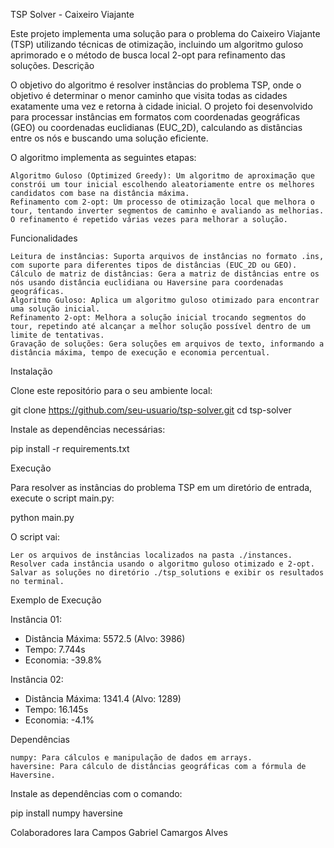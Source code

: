 TSP Solver - Caixeiro Viajante

Este projeto implementa uma solução para o problema do Caixeiro Viajante (TSP) utilizando técnicas de otimização, incluindo um algoritmo guloso aprimorado e o método de busca local 2-opt para refinamento das soluções.
Descrição

O objetivo do algoritmo é resolver instâncias do problema TSP, onde o objetivo é determinar o menor caminho que visita todas as cidades exatamente uma vez e retorna à cidade inicial. O projeto foi desenvolvido para processar instâncias em formatos com coordenadas geográficas (GEO) ou coordenadas euclidianas (EUC_2D), calculando as distâncias entre os nós e buscando uma solução eficiente.

O algoritmo implementa as seguintes etapas:

    Algoritmo Guloso (Optimized Greedy): Um algoritmo de aproximação que constrói um tour inicial escolhendo aleatoriamente entre os melhores candidatos com base na distância máxima.
    Refinamento com 2-opt: Um processo de otimização local que melhora o tour, tentando inverter segmentos de caminho e avaliando as melhorias. O refinamento é repetido várias vezes para melhorar a solução.

Funcionalidades

    Leitura de instâncias: Suporta arquivos de instâncias no formato .ins, com suporte para diferentes tipos de distâncias (EUC_2D ou GEO).
    Cálculo de matriz de distâncias: Gera a matriz de distâncias entre os nós usando distância euclidiana ou Haversine para coordenadas geográficas.
    Algoritmo Guloso: Aplica um algoritmo guloso otimizado para encontrar uma solução inicial.
    Refinamento 2-opt: Melhora a solução inicial trocando segmentos do tour, repetindo até alcançar a melhor solução possível dentro de um limite de tentativas.
    Gravação de soluções: Gera soluções em arquivos de texto, informando a distância máxima, tempo de execução e economia percentual.

Instalação

Clone este repositório para o seu ambiente local:

git clone https://github.com/seu-usuario/tsp-solver.git
cd tsp-solver

Instale as dependências necessárias:

pip install -r requirements.txt

Execução

Para resolver as instâncias do problema TSP em um diretório de entrada, execute o script main.py:

python main.py

O script vai:

    Ler os arquivos de instâncias localizados na pasta ./instances.
    Resolver cada instância usando o algoritmo guloso otimizado e 2-opt.
    Salvar as soluções no diretório ./tsp_solutions e exibir os resultados no terminal.

Exemplo de Execução

Instância 01:
 - Distância Máxima: 5572.5 (Alvo: 3986)
 - Tempo: 7.744s
 - Economia: -39.8%

Instância 02:
 - Distância Máxima: 1341.4 (Alvo: 1289)
 - Tempo: 16.145s
 - Economia: -4.1%

Dependências

    numpy: Para cálculos e manipulação de dados em arrays.
    haversine: Para cálculo de distâncias geográficas com a fórmula de Haversine.

Instale as dependências com o comando:

pip install numpy haversine

Colaboradores  Iara Campos 
Gabriel Camargos Alves

